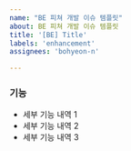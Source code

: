 ```yaml
---
name: "BE 피쳐 개발 이슈 템플릿"
about: BE 피쳐 개발 이슈 템플릿
title: '[BE] Title'
labels: 'enhancement'
assignees: 'bohyeon-n'

---
```


### 기능

* 세부 기능 내역 1
* 세부 기능 내역 2
* 세부 기능 내역 3
